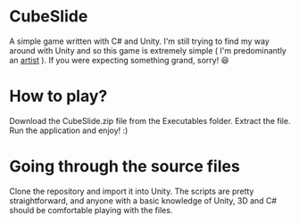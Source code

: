 # CubeSlide

A simple game written with C# and Unity. I'm still trying to find my way around with Unity and so this game is extremely simple ( I'm predominantly an [artist](www.vigneshkrishnan.com) ). If you were expecting something grand, sorry! :satisfied:

# How to play?

Download the CubeSlide.zip file from the Executables folder. Extract the file. Run the application and enjoy! :)

# Going through the source files

Clone the repository and import it into Unity. The scripts are pretty straightforward, and anyone with a basic knowledge of Unity, 3D and C# should be comfortable playing with the files.

